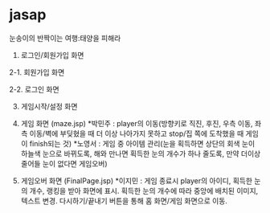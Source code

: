 # jasap
 눈송이의 반짝이는 여행:태양을 피해라


1. 로그인/회원가입 화면


2-1. 회원가입 화면


2-2. 로그인 화면


3. 게임시작/설정 화면


4. 게임 화면 (maze.jsp)
*박민주 : player의 이동(방향키로 직진, 후진, 우측 이동, 좌측 이동/벽에 부딪혔을 때 더 이상 나아가지 못하고 stop/집 쪽에 도착했을 때 게임이 finish되는 것)
*노영서 : 게임 중 아이템 관리(눈을 획득하면 상단의 회색 눈이 하늘색 눈으로 바뀌도록, 해와 만나면 획득한 눈의 개수가 하나 줄도록, 만약 더이상 줄어들 눈이 없다면 게임오버)

5. 게임오버 화면 (FinalPage.jsp)
*이지민 : 게임 종료시 player의 아이디, 획득한 눈의 개수, 랭킹을 받아 화면에 표시. 획득한 눈의 개수에 따라 중앙에 배치된 이미지, 텍스트 변경. 다시하기/끝내기 버튼을 통해 홈 화면/게임 화면으로 이동.
